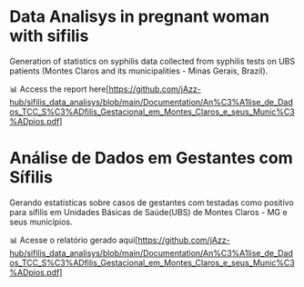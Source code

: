 # Data Analisys in pregnant woman with sifilis
Generation of statistics on syphilis data collected from syphilis tests on UBS patients (Montes Claros and its municipalities - Minas Gerais, Brazil).

📊 Access the report here[https://github.com/jAzz-hub/sifilis_data_analisys/blob/main/Documentation/An%C3%A1lise_de_Dados_TCC_S%C3%ADfilis_Gestacional_em_Montes_Claros_e_seus_Munic%C3%ADpios.pdf]

# Análise de Dados em Gestantes com Sífilis
Gerando estatísticas sobre casos de gestantes com testadas como positivo para sífilis em Unidades Básicas de Saúde(UBS) de Montes Claros - MG e seus municípios.

📊 Acesse o relatório gerado aqui[https://github.com/jAzz-hub/sifilis_data_analisys/blob/main/Documentation/An%C3%A1lise_de_Dados_TCC_S%C3%ADfilis_Gestacional_em_Montes_Claros_e_seus_Munic%C3%ADpios.pdf]
